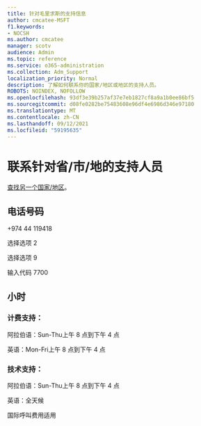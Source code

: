 ```yaml
---
title: 针对毛里求斯的支持信息
author: cmcatee-MSFT
f1.keywords:
- NOCSH
ms.author: cmcatee
manager: scotv
audience: Admin
ms.topic: reference
ms.service: o365-administration
ms.collection: Adm_Support
localization_priority: Normal
description: 了解如何联系你的国家/地区或地区的支持人员。
ROBOTS: NOINDEX, NOFOLLOW
ms.openlocfilehash: 93df3e39b257af37e7eb1827cf8a9a1b0ee86bf5
ms.sourcegitcommit: d08fe0282be75483608e96df4e6986d346e97180
ms.translationtype: MT
ms.contentlocale: zh-CN
ms.lasthandoff: 09/12/2021
ms.locfileid: "59195635"
---
```

# <a name="contact-support-for-mauritania"></a>联系针对省/市/地的支持人员

[查找另一个国家/地区](../../business-video/get-help-support.md)。

## <a name="phone-number"></a>电话号码
+974 44 119418

选择选项 2

选择选项 9

输入代码 7700

## <a name="hours"></a>小时
### <a name="billing-support"></a>计费支持：

阿拉伯语：Sun-Thu上午 8 点到下午 4 点

英语：Mon-Fri上午 8 点到下午 4 点

### <a name="technical-support"></a>技术支持：

阿拉伯语：Sun-Thu上午 8 点到下午 4 点

英语：全天候

国际呼叫费用适用
